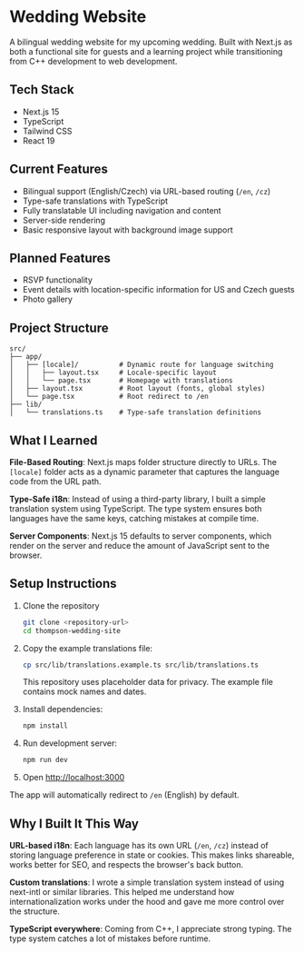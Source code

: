 # Wedding Website

A bilingual wedding website for my upcoming wedding. Built with Next.js as both a functional site for guests and a learning project while transitioning from C++ development to web development.

## Tech Stack

- Next.js 15
- TypeScript
- Tailwind CSS
- React 19

## Current Features

- Bilingual support (English/Czech) via URL-based routing (`/en`, `/cz`)
- Type-safe translations with TypeScript
- Fully translatable UI including navigation and content
- Server-side rendering
- Basic responsive layout with background image support

## Planned Features

- RSVP functionality
- Event details with location-specific information for US and Czech guests
- Photo gallery

## Project Structure

```
src/
├── app/
│   ├── [locale]/          # Dynamic route for language switching
│   │   ├── layout.tsx     # Locale-specific layout
│   │   └── page.tsx       # Homepage with translations
│   ├── layout.tsx         # Root layout (fonts, global styles)
│   └── page.tsx           # Root redirect to /en
├── lib/
│   └── translations.ts    # Type-safe translation definitions
```

## What I Learned

**File-Based Routing**: Next.js maps folder structure directly to URLs. The `[locale]` folder acts as a dynamic parameter that captures the language code from the URL path.

**Type-Safe i18n**: Instead of using a third-party library, I built a simple translation system using TypeScript. The type system ensures both languages have the same keys, catching mistakes at compile time.

**Server Components**: Next.js 15 defaults to server components, which render on the server and reduce the amount of JavaScript sent to the browser.

## Setup Instructions

1. Clone the repository
   ```bash
   git clone <repository-url>
   cd thompson-wedding-site
   ```

2. Copy the example translations file:
   ```bash
   cp src/lib/translations.example.ts src/lib/translations.ts
   ```
   This repository uses placeholder data for privacy. The example file contains mock names and dates.

3. Install dependencies:
   ```bash
   npm install
   ```

4. Run development server:
   ```bash
   npm run dev
   ```

5. Open [http://localhost:3000](http://localhost:3000)

The app will automatically redirect to `/en` (English) by default.

## Why I Built It This Way

**URL-based i18n**: Each language has its own URL (`/en`, `/cz`) instead of storing language preference in state or cookies. This makes links shareable, works better for SEO, and respects the browser's back button.

**Custom translations**: I wrote a simple translation system instead of using next-intl or similar libraries. This helped me understand how internationalization works under the hood and gave me more control over the structure.

**TypeScript everywhere**: Coming from C++, I appreciate strong typing. The type system catches a lot of mistakes before runtime.

